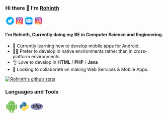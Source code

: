 ### Hi there 👋 I'm [Rohinth](https://twitter.com/RohinthS1)

<!--
**Rohinth-S/Rohinth-S** is a ✨ _special_ ✨ repository because its `README.md` (this file) appears on your GitHub profile.

Here are some ideas to get you started:

- 🔭 I’m currently working on ...
- 🌱 I’m currently learning ...
- 👯 I’m looking to collaborate on ...
- 🤔 I’m looking for help with ...
- 💬 Ask me about ...
- 📫 How to reach me: ...
- 😄 Pronouns: ...
- ⚡ Fun fact: ...
-->



<a title="Twitter" href="https://twitter.com/RohinthS1">
  <img align="left" alt="Rohinth Twitter" src="https://raw.githubusercontent.com/Rohinth-S/Rohinth-S/main/assets/twitter-circled.svg" width="30px">
</a>
<a title="Instagram ID" href="https://www.instagram.com/_alert_panda_on_board_/">
  <img align="left" alt="Rohinth's Instagram" src="https://raw.githubusercontent.com/Rohinth-S/Rohinth-S/main/assets/instagram.svg" width="30px">
</a>
<a title="Gmail" href="mailto:rohinth.1901202@srec.ac.in">
  <img align="left" alt="Rohinth's Gmail" src="https://raw.githubusercontent.com/Rohinth-S/Rohinth-S/main/assets/mail.svg" width="30px">
</a>
<a title="Instagram ID" href="https://www.instagram.com/_alert_panda_on_board_/">
  <img align="left" alt="Rohinth's Instagram" src="https://raw.githubusercontent.com/Rohinth-S/Rohinth-S/main/assets/instagram.svg" width="30px">
</a>
<br clear="all"/>
<h4>
I'm Rohinth, Currently doing my BE in Computer Science and Engineering.<br/>
</h4>

- 🌱 Currently learning how to develop mobile apps for Android.
- 🙋‍♂️ Prefer to develop in native environments rather than in cross-platform environments.
- 👌 Love to develop in **HTML** / **PHP** / **Java**
- 👯 Looking to collaborate on making Web Services & Mobile Apps.

<a title="Rohinth's github stats" href="https://github.com/Rohinth-S/">
  <img alt="Rohinth's github stats" src="https://github-readme-stats.vercel.app/api?username=Rohinth-S&include_all_commits=true&show_icons=true&theme=nightowl" />
</a><br/>

### Languages and Tools
<img title="Android" align="left" src="https://raw.githubusercontent.com/github/explore/80688e429a7d4ef2fca1e82350fe8e3517d3494d/topics/android/android.png" width="40px">
<img title="Python" align="left" src="https://raw.githubusercontent.com/github/explore/80688e429a7d4ef2fca1e82350fe8e3517d3494d/topics/python/python.png" width="40px">
<img title="PHP" align="left" src="https://raw.githubusercontent.com/github/explore/ccc16358ac4530c6a69b1b80c7223cd2744dea83/topics/php/php.png" width="40px">
<br clear="all"/><br/><br/><br/>
